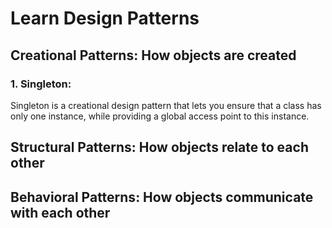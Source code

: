 # Learn Design Patterns

## Creational Patterns: How objects are created
### 1. Singleton:
Singleton is a creational design pattern that lets you ensure that a class has only one instance, while providing a global access point to this instance.

## Structural Patterns: How objects relate to each other
## Behavioral Patterns: How objects communicate with each other